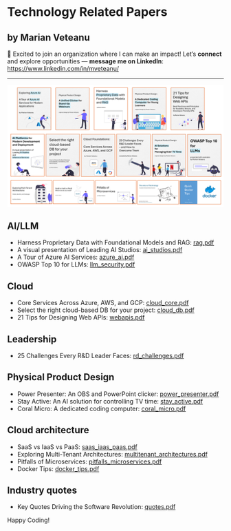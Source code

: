 # Technology Related Papers 
## by Marian Veteanu

📢 Excited to join an organization where I can make an impact! Let’s **connect** and explore opportunities — **message me on LinkedIn**: https://www.linkedin.com/in/mveteanu/

---

![](img/covers_orange.png)

## AI/LLM
- Harness Proprietary Data with Foundational Models and RAG: [rag.pdf](https://github.com/mveteanu/techpapers/blob/main/rag.pdf)
- A visual presentation of Leading AI Studios: [ai_studios.pdf](https://github.com/mveteanu/techpapers/blob/main/ai_studios.pdf)
- A Tour of Azure AI Services: [azure_ai.pdf](https://github.com/mveteanu/techpapers/blob/main/azure_ai.pdf)
- OWASP Top 10 for LLMs: [llm_security.pdf](https://github.com/mveteanu/techpapers/blob/main/llm_security.pdf)

## Cloud
- Core Services Across Azure, AWS, and GCP: [cloud_core.pdf](https://github.com/mveteanu/techpapers/blob/main/cloud_core.pdf)
- Select the right cloud-based DB for your project: [cloud_db.pdf](https://github.com/mveteanu/techpapers/blob/main/cloud_db.pdf)
- 21 Tips for Designing Web APIs: [webapis.pdf](https://github.com/mveteanu/techpapers/blob/main/webapis.pdf)

## Leadership
- 25 Challenges Every R&D Leader Faces: [rd_challenges.pdf](https://github.com/mveteanu/techpapers/blob/main/rd_challenges.pdf)

## Physical Product Design
- Power Presenter: An OBS and PowerPoint clicker: [power_presenter.pdf](https://github.com/mveteanu/techpapers/blob/main/power_presenter.pdf)
- Stay Active: An AI solution for controlling TV time: [stay_active.pdf](https://github.com/mveteanu/techpapers/blob/main/stay_active.pdf)
- Coral Micro: A dedicated coding computer: [coral_micro.pdf](https://github.com/mveteanu/techpapers/blob/main/coral_micro.pdf)

## Cloud architecture
- SaaS vs IaaS vs PaaS: [saas_iaas_paas.pdf](https://github.com/mveteanu/techpapers/blob/main/saas_iaas_paas.pdf)
- Exploring Multi-Tenant Architectures: [multitenant_architectures.pdf](https://github.com/mveteanu/techpapers/blob/main/multitenant_architectures.pdf)
- Pitfalls of Microservices: [pitfalls_microservices.pdf](https://github.com/mveteanu/techpapers/blob/main/pitfalls_microservices.pdf)
- Docker Tips: [docker_tips.pdf](https://github.com/mveteanu/techpapers/blob/main/docker_tips.pdf)

## Industry quotes
- Key Quotes Driving the Software Revolution: [quotes.pdf](https://github.com/mveteanu/techpapers/blob/main/quotes.pdf)

Happy Coding!
